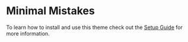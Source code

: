 # Minimal Mistakes

To learn how to install and use this theme check out the [Setup Guide](http://mmistakes.github.io/minimal-mistakes/theme-setup/) for more information.
